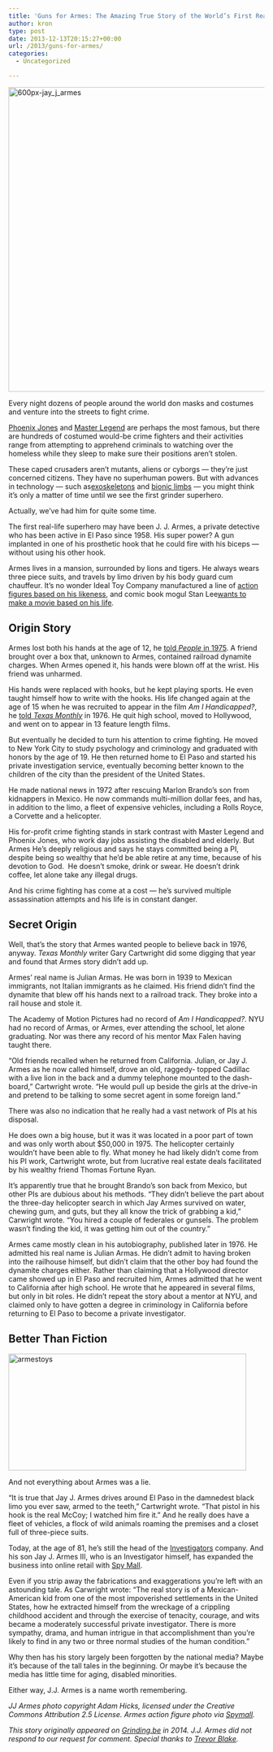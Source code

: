 ```yaml
---
title: 'Guns for Armes: The Amazing True Story of the World’s First Real Life Superhero'
author: kron
type: post
date: 2013-12-13T20:15:27+00:00
url: /2013/guns-for-armes/
categories:
  - Uncategorized

---
```

<a href="http://klintron.com/wp-content/uploads/2013/12/600px-jay_j_armes.jpg" rel="attachment wp-att-37"><img src="http://klintron.com/wp-content/uploads/2013/12/600px-jay_j_armes.jpg" alt="600px-jay_j_armes" width="600" height="600" class="alignnone size-full wp-image-37" srcset="https://klintron.com/wp-content/uploads/2013/12/600px-jay_j_armes.jpg 600w, https://klintron.com/wp-content/uploads/2013/12/600px-jay_j_armes-150x150.jpg 150w, https://klintron.com/wp-content/uploads/2013/12/600px-jay_j_armes-300x300.jpg 300w" sizes="(max-width: 600px) 100vw, 600px" /></a>

Every night dozens of people around the world don masks and costumes and venture into the streets to fight crime.

[Phoenix Jones][1] and [Master Legend][2] are perhaps the most famous, but there are hundreds of costumed would-be crime fighters and their activities range from attempting to apprehend criminals to watching over the homeless while they sleep to make sure their positions aren’t stolen.

These caped crusaders aren’t mutants, aliens or cyborgs — they’re just concerned citizens. They have no superhuman powers. But with advances in technology — such as[exoskeletons][3] and [bionic limbs][4] — you might think it’s only a matter of time until we see the first grinder superhero.

Actually, we’ve had him for quite some time.

The first real-life superhero may have been J. J. Armes, a private detective who has been active in El Paso since 1958. His super power? A gun implanted in one of his prosthetic hook that he could fire with his biceps — without using his other hook.

Armes lives in a mansion, surrounded by lions and tigers. He always wears three piece suits, and travels by limo driven by his body guard cum chauffeur. It’s no wonder Ideal Toy Company manufactured a line of [action figures based on his likeness][5], and comic book mogul Stan Lee[wants to make a movie based on his life][6].

## Origin Story

Armes lost both his hands at the age of 12, he [told _People_ in 1975][7]. A friend brought over a box that, unknown to Armes, contained railroad dynamite charges. When Armes opened it, his hands were blown off at the wrist. His friend was unharmed.

His hands were replaced with hooks, but he kept playing sports. He even taught himself how to write with the hooks. His life changed again at the age of 15 when he was recruited to appear in the film _Am I Handicapped?_, he [told _Texas Monthly_][8] in 1976. He quit high school, moved to Hollywood, and went on to appear in 13 feature length films.

But eventually he decided to turn his attention to crime fighting. He moved to New York City to study psychology and criminology and graduated with honors by the age of 19. He then returned home to El Paso and started his private investigation service, eventually becoming better known to the children of the city than the president of the United States.
  
He made national news in 1972 after rescuing Marlon Brando’s son from kidnappers in Mexico. He now commands multi-million dollar fees, and has, in addition to the limo, a fleet of expensive vehicles, including a Rolls Royce, a Corvette and a helicopter.

His for-profit crime fighting stands in stark contrast with Master Legend and Phoenix Jones, who work day jobs assisting the disabled and elderly. But Armes He’s deeply religious and says he stays committed being a PI, despite being so wealthy that he’d be able retire at any time, because of his devotion to God.  He doesn’t smoke, drink or swear. He doesn’t drink coffee, let alone take any illegal drugs.

And his crime fighting has come at a cost — he’s survived multiple assassination attempts and his life is in constant danger.

## Secret Origin

Well, that’s the story that Armes wanted people to believe back in 1976, anyway. _Texas Monthly_ writer Gary Cartwright did some digging that year and found that Armes story didn’t add up.

Armes’ real name is Julian Armas. He was born in 1939 to Mexican immigrants, not Italian immigrants as he claimed. His friend didn’t find the dynamite that blew off his hands next to a railroad track. They broke into a rail house and stole it.

The Academy of Motion Pictures had no record of _Am I Handicapped?_. NYU had no record of Armas, or Armes, ever attending the school, let alone graduating. Nor was there any record of his mentor Max Falen having taught there.

“Old friends recalled when he returned from California. Julian, or Jay J. Armes as he now called himself, drove an old, raggedy- topped Cadillac with a live lion in the back and a dummy telephone mounted to the dash-board,” Cartwright wrote. “He would pull up beside the girls at the drive-in and pretend to be talking to some secret agent in some foreign land.”

There was also no indication that he really had a vast network of PIs at his disposal.

He does own a big house, but it was it was located in a poor part of town and was only worth about $50,000 in 1975. The helicopter certainly wouldn’t have been able to fly. What money he had likely didn’t come from his PI work, Cartwright wrote, but from lucrative real estate deals facilitated by his wealthy friend Thomas Fortune Ryan.

It’s apparently true that he brought Brando’s son back from Mexico, but other PIs are dubious about his methods. “They didn’t believe the part about the three-day helicopter search in which Jay Armes survived on water, chewing gum, and guts, but they all know the trick of grabbing a kid,” Carwright wrote. “You hired a couple of federales or gunsels. The problem wasn’t finding the kid, it was getting him out of the country.”

Armes came mostly clean in his autobiography, published later in 1976. He admitted his real name is Julian Armas. He didn’t admit to having broken into the railhouse himself, but didn’t claim that the other boy had found the dynamite charges either. Rather than claiming that a Hollywood director came showed up in El Paso and recruited him, Armes admitted that he went to California after high school. He wrote that he appeared in several films, but only in bit roles. He didn’t repeat the story about a mentor at NYU, and claimed only to have gotten a degree in criminology in California before returning to El Paso to become a private investigator.

## Better Than Fiction

<a href="http://klintron.com/wp-content/uploads/2013/12/armestoys.jpg" rel="attachment wp-att-39"><img src="http://klintron.com/wp-content/uploads/2013/12/armestoys.jpg" alt="armestoys" width="468" height="230" class="alignnone size-full wp-image-39" srcset="https://klintron.com/wp-content/uploads/2013/12/armestoys.jpg 468w, https://klintron.com/wp-content/uploads/2013/12/armestoys-300x147.jpg 300w" sizes="(max-width: 468px) 100vw, 468px" /></a>

And not everything about Armes was a lie.

“It is true that Jay J. Armes drives around El Paso in the damnedest black limo you ever saw, armed to the teeth,” Cartwright wrote. “That pistol in his hook is the real McCoy; I watched him fire it.” And he really does have a fleet of vehicles, a flock of wild animals roaming the premises and a closet full of three-piece suits.

Today, at the age of 81, he’s still the head of the [Investigators][9] company. And his son Jay J. Armes III, who is an Investigator himself, has expanded the business into online retail with [Spy Mall][10].

Even if you strip away the fabrications and exaggerations you’re left with an astounding tale. As Carwright wrote: “The real story is of a Mexican-American kid from one of the most impoverished settlements in the United States, how he extracted himself from the wreckage of a crippling childhood accident and through the exercise of tenacity, courage, and wits became a moderately successful private investigator. There is more sympathy, drama, and human intrigue in that accomplishment than you’re likely to find in any two or three normal studies of the human condition.”

Why then has his story largely been forgotten by the national media? Maybe it’s because of the tall tales in the beginning. Or maybe it’s because the media has little time for aging, disabled minorities.

Either way, J.J. Armes is a name worth remembering.

_JJ Armes photo copyright Adam Hicks, licensed under the Creative Commons Attribution 2.5 License. Armes action figure photo via [Spymall][11]._

_This story originally appeared on [Grinding.be][12] in 2014. J.J. Armes did not respond to our request for comment. Special thanks to [Trevor Blake][13]._

 [1]: https://web.archive.org/web/20131214205151/http://www.gq.com/news-politics/newsmakers/201108/real-life-superheroes-phoenix-jones
 [2]: https://web.archive.org/web/20131214205151/http://www.rollingstone.com/culture/news/the-legend-of-master-legend-20081217
 [3]: https://web.archive.org/web/20131214205151/http://grinding.be/2010/07/19/rex-another-exoskeleton-is-coming-to-market/
 [4]: https://web.archive.org/web/20131214205151/http://grinding.be/category/prosthetics/
 [5]: https://web.archive.org/web/20131214205151/http://www.spymall.com/investigators/action_figures.html
 [6]: https://web.archive.org/web/20131214205151/http://news.bbc.co.uk/2/hi/entertainment/4191503.stm
 [7]: https://web.archive.org/web/20131214205151/http://www.people.com/people/archive/article/0,,20065163,00.html
 [8]: https://web.archive.org/web/20131214205151/http://www.texasmonthly.com/story/jay-j-armes-real?fullpage=1
 [9]: https://web.archive.org/web/20131214205151/http://www.jjarmes.com/
 [10]: https://web.archive.org/web/20131214205151/http://spymall.com/
 [11]: http://www.spymall.com/investigators/action_figures.html
 [12]: https://web.archive.org/web/20131214205151/http://grinding.be/2013/12/06/guns-for-armes-the-amazing-true-story-of-the-worlds-first-real-life-superhero
 [13]: https://web.archive.org/web/20131214205151/http://ovo127.com/